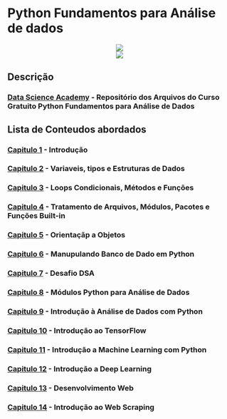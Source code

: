 # Python Fundamentos para Análise de dados

<p align="center">
<img src="https://lh3.googleusercontent.com/pw/ACtC-3fv4P5o4rT0MR7NaYF8DISoK26rD4fPF6SpMr6xIlLu1GnsI9lV7aYuk3Dy1jzyf13y5vJVPs7zUz82C_isUQem14HFfqdFQTXJrMsmiEbFVvEpejqI9tyRqvGmKIqq_v6tsxeKuIJaX_z5till1Os=w515-h211-no?authuser=3"/> </br>
<img src="https://img.shields.io/static/v1?label=Status&message=Concluido&color=green&style=for-the-badge"/>
</p>

## Descrição

### [Data Science Academy](https://www.datascienceacademy.com.br) - Repositório dos Arquivos do Curso Gratuito Python Fundamentos para Análise de Dados

## Lista de Conteudos abordados

### [Capitulo 1](https://github.com/elladarte/Python_Fundamentos_DSA/tree/master/Cap01) - Introdução
### [Capitulo 2](https://github.com/elladarte/Python_Fundamentos_DSA/tree/master/Cap02) - Variaveis, tipos e Estruturas de Dados
### [Capitulo 3](https://github.com/elladarte/Python_Fundamentos_DSA/tree/master/Cap03) - Loops Condicionais, Métodos e Funções
### [Capitulo 4](https://github.com/elladarte/Python_Fundamentos_DSA/tree/master/Cap04) - Tratamento de Arquivos, Módulos, Pacotes e Funções Built-in
### [Capitulo 5](https://github.com/elladarte/Python_Fundamentos_DSA/tree/master/Cap05) - Orientaçãp a Objetos
### [Capitulo 6](https://github.com/elladarte/Python_Fundamentos_DSA/tree/master/Cap06) - Manupulando Banco de Dado em Python
### [Capitulo 7](https://github.com/elladarte/Python_Fundamentos_DSA/tree/master/Cap07) - Desafio DSA
### [Capitulo 8](https://github.com/elladarte/Python_Fundamentos_DSA/tree/master/Cap08) - Módulos Python para Análise de Dados
### [Capitulo 9](https://github.com/elladarte/Python_Fundamentos_DSA/tree/master/Cap09) - Introdução à Análise de Dados com Python
### [Capitulo 10](https://github.com/elladarte/Python_Fundamentos_DSA/tree/master/Cap10) - Introdução ao TensorFlow
### [Capitulo 11](https://github.com/elladarte/Python_Fundamentos_DSA/tree/master/Cap11) - Introdução a Machine Learning com Python
### [Capitulo 12](https://github.com/elladarte/Python_Fundamentos_DSA/tree/master/Cap12) - Introdução a Deep Learning
### [Capitulo 13](https://github.com/elladarte/Python_Fundamentos_DSA/tree/master/Cap13) - Desenvolvimento Web
### [Capitulo 14](https://github.com/elladarte/Python_Fundamentos_DSA/tree/master/Cap14) - Introdução ao Web Scraping
